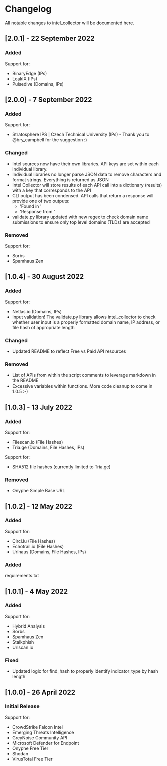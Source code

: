 # Changelog
All notable changes to intel_collector will be documented here.

## [2.0.1] - 22 September 2022
### Added
Support for:
- BinaryEdge (IPs)
- LeakIX (IPs)
- Pulsedive (Domains, IPs)

## [2.0.0] - 7 September 2022
### Added
Support for:
- Stratosphere IPS | Czech Technical University (IPs) - Thank you to @bry_campbell for the suggestion :)

### Changed
- Intel sources now have their own libraries. API keys are set within each individual library.
- Individual libraries no longer parse JSON data to remove characters and format strings. Everything is returned as JSON
- Intel Collector will store results of each API call into a dictionary (results) with a key that corresponds to the API
- CLI output has been condensed. API calls that return a response will provide one of two outputs:
    - 'Found in <source>'
    - 'Response from <source>'
- validate.py library updated with new regex to check domain name submissions to ensure only top level domains (TLDs) are accepted

### Removed
Support for:
- Sorbs
- Spamhaus Zen

## [1.0.4] - 30 August 2022
### Added
Support for:
- Netlas.io (Domains, IPs)
- Input validation! The validate.py library allows intel_collector to check whether user input is a properly formatted domain name, IP address, or file hash of appropriate length

### Changed
- Updated README to reflect Free vs Paid API resources

### Removed
- List of APIs from within the script comments to leverage markdown in the README
- Excessive variables within functions. More code cleanup to come in 1.0.5 :-)

## [1.0.3] - 13 July 2022
### Added
Support for:
- Filescan.io (File Hashes)
- Tria.ge (Domains, File Hashes, IPs)

Support for:
- SHA512 file hashes (currently limited to Tria.ge)

### Removed
- Onyphe Simple Base URL

## [1.0.2] - 12 May 2022
### Added
Support for:
- Circl.lu (File Hashes)
- Echotrail.io (File Hashes)
- Urlhaus (Domains, File Hashes, IPs)

### Added
requirements.txt

## [1.0.1] - 4 May 2022
### Added
Support for:
- Hybrid Analysis
- Sorbs
- Spamhaus Zen
- Stalkphish
- Urlscan.io
### Fixed
- Updated logic for find_hash to properly identify indicator_type by hash length

## [1.0.0] - 26 April 2022
### Initial Release
Support for:
- CrowdStrike Falcon Intel
- Emerging Threats Intelligence
- GreyNoise Community API
- Microsoft Defender for Endpoint
- Onyphe Free Tier
- Shodan
- VirusTotal Free Tier